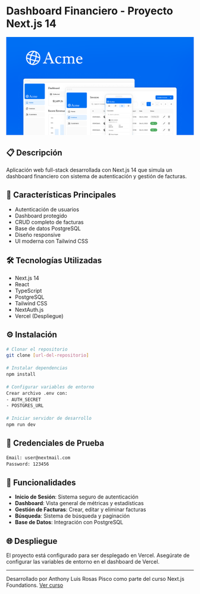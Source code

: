 # Dashboard Financiero - Proyecto Next.js 14

![Dashboard Preview](/public/opengraph-image.png)

## 📋 Descripción
Aplicación web full-stack desarrollada con Next.js 14 que simula un dashboard financiero con sistema de autenticación y gestión de facturas.

## 🚀 Características Principales
- Autenticación de usuarios
- Dashboard protegido
- CRUD completo de facturas
- Base de datos PostgreSQL
- Diseño responsive
- UI moderna con Tailwind CSS

## 🛠️ Tecnologías Utilizadas
- Next.js 14
- React
- TypeScript
- PostgreSQL
- Tailwind CSS
- NextAuth.js
- Vercel (Despliegue)

## ⚙️ Instalación

```bash
# Clonar el repositorio
git clone [url-del-repositorio]

# Instalar dependencias
npm install

# Configurar variables de entorno
Crear archivo .env con:
- AUTH_SECRET
- POSTGRES_URL

# Iniciar servidor de desarrollo
npm run dev
```

## 👤 Credenciales de Prueba
```bash
Email: user@nextmail.com
Password: 123456
```

## 🔑 Funcionalidades
- **Inicio de Sesión**: Sistema seguro de autenticación
- **Dashboard**: Vista general de métricas y estadísticas
- **Gestión de Facturas**: Crear, editar y eliminar facturas
- **Búsqueda**: Sistema de búsqueda y paginación
- **Base de Datos**: Integración con PostgreSQL

## 🌐 Despliegue
El proyecto está configurado para ser desplegado en Vercel. Asegúrate de configurar las variables de entorno en el dashboard de Vercel.

---
Desarrollado por Anthony Luis Rosas Pisco como parte del curso Next.js Foundations. [Ver curso](https://nextjs.org/learn)